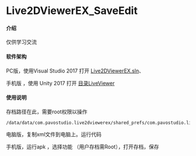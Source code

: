 # Live2DViewerEX_SaveEdit

#### 介绍
仅供学习交流

#### 软件架构
PC版，使用Visual Studio 2017 打开  [Live2DViewerEX.sln](Live2DViewerEX.sln)、

手机版 ，使用 Unity 2017 打开 [目录LiveViewer](LiveViewer)

#### 使用说明

存档路径在此，需要root权限以操作

```
/data/data/com.pavostudio.live2dviewerex/shared_prefs/com.pavostudio.live2dviewerex.v2.playerprefs.xml

```

电脑版，复制xml文件到电脑上。运行代码

手机版，运行apk ，选择功能 （用户存档需Root），打开存档，保存